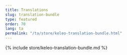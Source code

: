 ```yaml
---
title: Translations
slug: translation-bundle
type: featured
order: 70
lang: ta
permalink: "/ta/store/keleo-translation-bundle.html"
---
```


{% include store/keleo-translation-bundle.md %}
